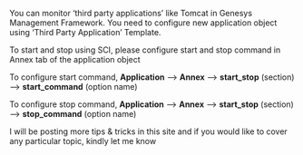 
You can monitor ‘third party applications’ like Tomcat in Genesys Management Framework. You need to configure new application object using ‘Third Party Application’ Template.

To start and stop using SCI, please configure start and stop command in Annex tab of the application object

To configure start command, **Application** –> **Annex** –> **start_stop** (section) –> **start_command** (option name)

To configure stop command, **Application** –> **Annex** –> **start_stop** (section) –> **stop_command** (option name)

I will be posting more tips & tricks in this site and if you would like to cover any particular topic, kindly let me know